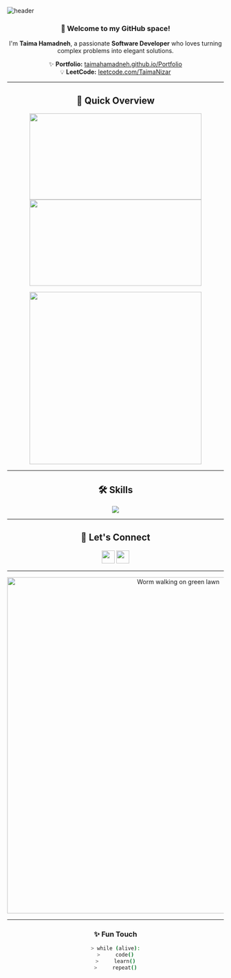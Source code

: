 ![header](https://capsule-render.vercel.app/api?type=waving&color=0:7F7FD5,100:91EAE4&height=280&section=header&text=Taima%20Hamadneh%20💻&fontSize=65&fontAlignY=38&animation=twinkling&desc=Software%20Developer%20%7C%20Problem%20Solver%20%7C%20Tech%20Enthusiast&descAlignY=55&descAlign=50)

<div align="center">

### 👋 Welcome to my GitHub space!
I'm **Taima Hamadneh**, a passionate **Software Developer** who loves turning complex problems into elegant solutions.  

✨ **Portfolio:** [taimahamadneh.github.io/Portfolio](https://taimahamadneh.github.io/Portfolio)  
💡 **LeetCode:** [leetcode.com/TaimaNizar](https://leetcode.com/TaimaNizar)

---

## 🚀 Quick Overview  

<p align="center">
  <img src="https://github-readme-stats.vercel.app/api?username=taimahamadneh&show_icons=true&count_private=true&theme=radical&hide_border=true" width="400" height="200" />
  <img src="https://github-readme-streak-stats.herokuapp.com?user=taimahamadneh&theme=radical&hide_border=true" width="400" height="200" />
</p>

<p align="center">
  <img src="https://github-readme-stats.vercel.app/api/top-langs?username=taimahamadneh&layout=compact&langs_count=8&theme=radical&hide_border=true" width="400" />
</p>

---

## 🛠️ Skills

<div align="center">
  <img src="https://skillicons.dev/icons?i=html,css,js,bootstrap,react,python,java,cpp,php,mysql,oracle,git,django,opencv" /><br/>
</div>

---

## 🤝 Let's Connect

<p align="center">
  <a href="mailto:taimanizar45@gmail.com"><img src="https://img.shields.io/badge/Gmail-EA4335?style=for-the-badge&logo=gmail&logoColor=white" height="30"></a>
  <a href="https://linkedin.com/in/taimahamadneh"><img src="https://img.shields.io/badge/LinkedIn-0077b5?style=for-the-badge&logo=linkedin&logoColor=white" height="30"></a>
</p>

---

<!-- Worm animation -->
<p align="center">
  <img src="./worm.svg" alt="Worm walking on green lawn" width="780" />
</p>

---

### ✨ Fun Touch
```bash
> while (alive):
>     code()
>     learn()
>     repeat()


